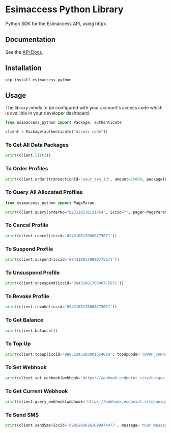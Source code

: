 # Esimaccess Python Library

Python SDK for the Esimaccess API, using httpx.

## Documentation

See the [API Docs](https://docs.esimaccess.com/).
## Installation

```
pip install esimaccess-python
```
## Usage

The library needs to be configured with your account's access code which is availible in your developer dashboard.
```python
from esimaccess_python import Package, authenticate

client = Package(authenticate("Access code"))
```


### To Get All Data Packages
```python
print(client.list())
```

### To Order Profiles
```python
print(client.order(transactionId="your_txn_id", amount=15000, packageInfoList=[{"packageCode": "7aa948d363", "count": 1, "price": 15000}]))
```

### To Query All Allocated Profiles
```python
from esimaccess_python import PageParam

print(client.query(orderNo="B23120118131854", iccid="", pager=PageParam(pageNum=1, pageSize=20)))
```

### To Cancel Profile
```python
print(client.cancel(iccid='8943108170000775671'))
```

### To Suspend Profile
```python
print(client.suspend(iccid='8943108170000775671'))
```

### To Unsuspend Profile
```python
print(client.unsuspend(iccid='8943108170000775671'))
```

### To Revoke Profile
```python
print(client.revoke(iccid='8943108170000775671'))
```

### To Get Balance
```python
print(client.balance())
```

### To Top Up
```python
print(client.topup(iccid='89852245280001354019', topUpCode='TOPUP_CKH491', transactionId='top_up_for_existing_plan_CKH491', amount=15000))
```

### To Set Webhook
```python
print(client.set_webhook(webhook='https://webhook.endpoint.site/unique-webhook'))
```

### To Get Current Webhook
```python
print(client.query_webhook(webhook='https://webhook.endpoint.site/unique-webhook'))
```

### To Send SMS
```python
print(client.sendSms(iccid='89852000261098474477', message='Your Message!'))
```